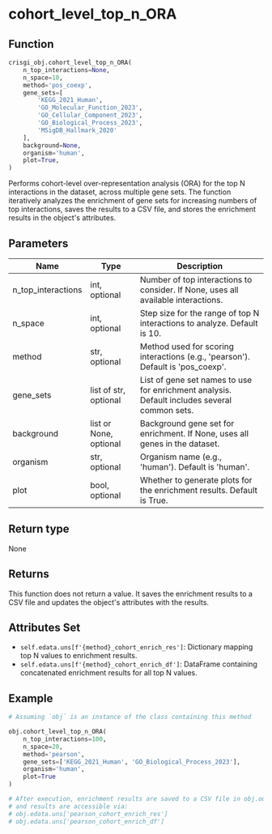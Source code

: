 # cohort_level_top_n_ORA

## Function

```python
crisgi_obj.cohort_level_top_n_ORA(
    n_top_interactions=None,
    n_space=10,
    method='pos_coexp',
    gene_sets=[
        'KEGG_2021_Human',
        'GO_Molecular_Function_2023',
        'GO_Cellular_Component_2023',
        'GO_Biological_Process_2023',
        'MSigDB_Hallmark_2020'
    ],
    background=None,
    organism='human',
    plot=True,
)
```

Performs cohort-level over-representation analysis (ORA) for the top N interactions in the dataset, across multiple gene sets. The function iteratively analyzes the enrichment of gene sets for increasing numbers of top interactions, saves the results to a CSV file, and stores the enrichment results in the object's attributes.

## Parameters

| Name                | Type      | Description                                                                                   |
|---------------------|-----------|-----------------------------------------------------------------------------------------------|
| n_top_interactions  | int, optional | Number of top interactions to consider. If None, uses all available interactions.         |
| n_space             | int, optional | Step size for the range of top N interactions to analyze. Default is 10.                  |
| method              | str, optional | Method used for scoring interactions (e.g., 'pearson'). Default is 'pos_coexp'.             |
| gene_sets           | list of str, optional | List of gene set names to use for enrichment analysis. Default includes several common sets. |
| background          | list or None, optional | Background gene set for enrichment. If None, uses all genes in the dataset.              |
| organism            | str, optional | Organism name (e.g., 'human'). Default is 'human'.                                        |
| plot                | bool, optional | Whether to generate plots for the enrichment results. Default is True.                    |

## Return type

None

## Returns

This function does not return a value. It saves the enrichment results to a CSV file and updates the object's attributes with the results.

## Attributes Set

- `self.edata.uns[f'{method}_cohort_enrich_res']`: Dictionary mapping top N values to enrichment results.
- `self.edata.uns[f'{method}_cohort_enrich_df']`: DataFrame containing concatenated enrichment results for all top N values.

## Example

```python
# Assuming `obj` is an instance of the class containing this method

obj.cohort_level_top_n_ORA(
    n_top_interactions=100,
    n_space=20,
    method='pearson',
    gene_sets=['KEGG_2021_Human', 'GO_Biological_Process_2023'],
    organism='human',
    plot=True
)

# After execution, enrichment results are saved to a CSV file in obj.out_dir,
# and results are accessible via:
# obj.edata.uns['pearson_cohort_enrich_res']
# obj.edata.uns['pearson_cohort_enrich_df']
```
